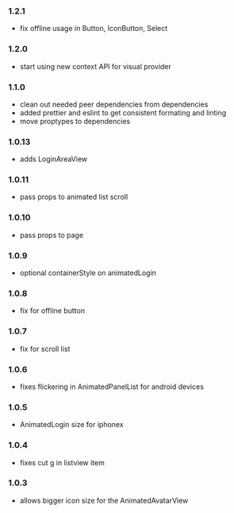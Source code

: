 ### 1.2.1

- fix offline usage in Button, IconButton, Select

### 1.2.0

- start using new context API for visual provider

### 1.1.0

- clean out needed peer dependencies from dependencies
- added prettier and eslint to get consistent formating and linting
- move proptypes to dependencies

### 1.0.13

- adds LoginAreaView

### 1.0.11

- pass props to animated list scroll

### 1.0.10

- pass props to page

### 1.0.9

- optional containerStyle on animatedLogin

### 1.0.8

- fix for offline button

### 1.0.7

- fix for scroll list

### 1.0.6

- fixes flickering in AnimatedPanelList for android devices

### 1.0.5

- AnimatedLogin size for iphonex

### 1.0.4

- fixes cut g in listview item

### 1.0.3

- allows bigger icon size for the AnimatedAvatarView
